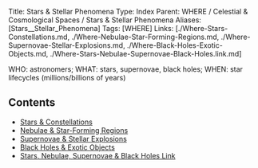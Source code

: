 Title: Stars & Stellar Phenomena
Type: Index
Parent: WHERE / Celestial & Cosmological Spaces / Stars & Stellar Phenomena
Aliases: [Stars__Stellar_Phenomena]
Tags: [WHERE]
Links: [./Where-Stars-Constellations.md, ./Where-Nebulae-Star-Forming-Regions.md, ./Where-Supernovae-Stellar-Explosions.md, ./Where-Black-Holes-Exotic-Objects.md, ./Where-Stars-Nebulae-Supernovae-Black-Holes.link.md]

WHO: astronomers; WHAT: stars, supernovae, black holes; WHEN: star lifecycles (millions/billions of years)

## Contents

- [Stars & Constellations](Where-Stars-Constellations.md)
- [Nebulae & Star-Forming Regions](Where-Nebulae-Star-Forming-Regions.md)
- [Supernovae & Stellar Explosions](Where-Supernovae-Stellar-Explosions.md)
- [Black Holes & Exotic Objects](Where-Black-Holes-Exotic-Objects.md)
- [Stars, Nebulae, Supernovae & Black Holes Link](Where-Stars-Nebulae-Supernovae-Black-Holes.link.md)
